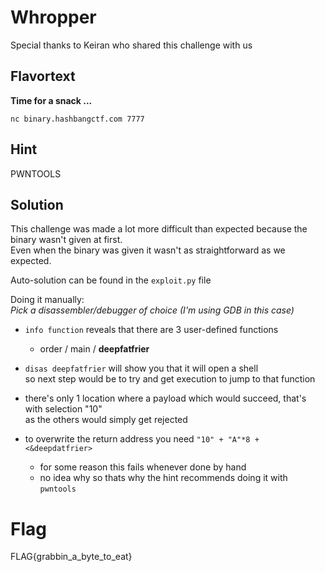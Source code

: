 # Whropper
Special thanks to Keiran who shared this challenge with us

## Flavortext
**Time for a snack ...**  

`nc binary.hashbangctf.com 7777`  

## Hint
PWNTOOLS

## Solution
This challenge was made a lot more difficult than expected because the binary wasn't given at first.  
Even when the binary was given it wasn't as straightforward as we expected. 

Auto-solution can be found in the `exploit.py` file 

Doing it manually:  
_Pick a disassembler/debugger of choice (I'm using GDB in this case)_  

- `info function` reveals that there are 3 user-defined functions  
   - order  /   main   /   **deepfatfrier**  
   
- `disas deepfatfrier` will show you that it will open a shell  
   so next step would be to try and get execution to jump to that function  

-  there's only 1 location where a payload which would succeed, that's with selection "10"  
   as the others would simply get rejected  
   
-  to overwrite the return address you need `"10" + "A"*8 + <&deepdatfrier>` 
   - for some reason this fails whenever done by hand 
   - no idea why so thats why the hint recommends doing it with `pwntools`
   

# Flag 
FLAG{grabbin_a_byte_to_eat}

